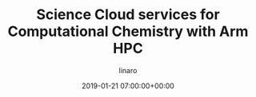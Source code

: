 ---
author: linaro
categories:
- events
- workshop
- arm-hpc-2019
comments: false
event: arm-hpc-2019
date: '2019-01-21 07:00:00+00:00'
image:
  featured: true
  path: /assets/images/content/hpc-asia-2019-share-image.png
layout: resource-post
title: 'Science Cloud services for Computational Chemistry with Arm HPC'
speakers:
- biography: '""'
  company: HPC System Inc.
  job-title: 
  name: Teppei Ono, CEO
youtube_video_url: https://www.youtube.com/watch?v=Virzxq4ui_U&list=PLKZSArYQptsPLGSEUycUowh9oy8WF_epV&index=16&t=0s
---